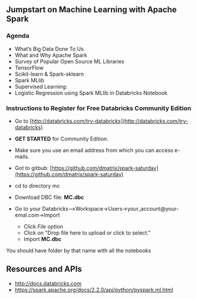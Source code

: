 
## Jumpstart on Machine Learning with Apache Spark

### Agenda

* What’s Big Data Done To Us
* What and Why Apache Spark
* Survey of Popular Open Source ML Libraries
* TensorFlow
* Scikit-learn & Spark-sklearn
* Spark MLlib 
* Supervised Learning: 
* Logistic Regression using Spark MLlib in Databricks Notebook

### Instructions to Register for Free Databricks Community Edition

* Go to [http://databricks.com/try-databricks](http://databricks.com/try-databricks)

*  **GET STARTED** for Community Edition.

* Make sure you use an email address from which you can access e-mails.

* Got to gitbub: [https://github.com/dmatrix/spark-saturday](https://github.com/dmatrix/spark-saturday)

* cd to directory mc

* Download DBC file: **MC.dbc**

* Go to your Databricks-->Workspace->Users->your_account@your-emal.com->Import

	* Click *File* option
 	* Click on "Drop file here to upload or click to select."
	* Import **MC.dbc**

 You should have folder by that name with all the notebooks


## Resources and APIs
* http://docs.databricks.com
* https://spark.apache.org/docs/2.2.0/api/python/pyspark.ml.html



